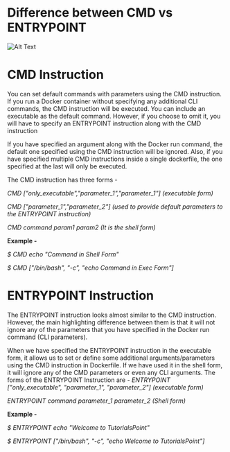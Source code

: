 
# Difference between CMD vs ENTRYPOINT
![Alt Text](https://devopsmania.com/wp-content/uploads/2022/02/benim-696x351.jpg)

# CMD Instruction 
You can set default commands with parameters using the CMD instruction. If you run a Docker
container without specifying any additional CLI commands, the CMD instruction will be executed.
You can include an executable as the default command. However, if you choose to omit it, you will
have to specify an ENTRYPOINT instruction along with the CMD instruction

If you have specified an argument along with the Docker run command, the default one specified
using the CMD instruction will be ignored. Also, if you have specified multiple CMD instructions
inside a single dockerfile, the one specified at the last will only be executed.

The CMD instruction has three forms -

*CMD ["only_executable","parameter_1","parameter_1"] (executable form)*

*CMD ["parameter_1","parameter_2"] (used to provide default parameters to the ENTRYPOINT instruction)*

*CMD command param1 param2 (It is the shell form)*

**Example -**

*$ CMD echo "Command in Shell Form"*

*$ CMD ["/bin/bash", "-c", "echo Command in Exec Form"]*

# ENTRYPOINT Instruction
The ENTRYPOINT instruction looks almost similar to the CMD instruction. However, the main highlighting 
difference between them is that it will not ignore any of the parameters that you have specified in the
Docker run command (CLI parameters).

When we have specified the ENTRYPOINT instruction in the executable form, it allows us to set or define
some additional arguments/parameters using the CMD instruction in Dockerfile. If we have used it in the
shell form, it will ignore any of the CMD parameters or even any CLI arguments.
The forms of the ENTRYPOINT Instruction are -
*ENTRYPOINT ["only_executable", "parameter_1", "parameter_2"] (executable form)*

*ENTRYPOINT command parameter_1 parameter_2 (Shell form)*

**Example -**

*$ ENTRYPOINT echo "Welcome to TutorialsPoint"*

*$ ENTRYPOINT ["/bin/bash", "-c", "echo Welcome to TutorialsPoint"]*



